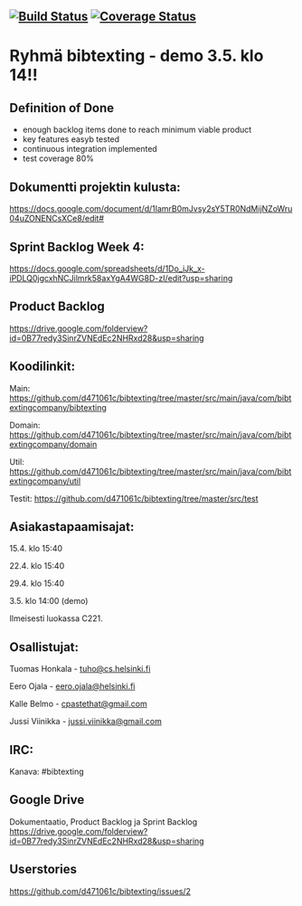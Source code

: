 
[![Build Status](https://travis-ci.org/d471061c/bibtexting.svg?branch=master)](https://travis-ci.org/d471061c/bibtexting)
[![Coverage Status](https://coveralls.io/repos/github/d471061c/bibtexting/badge.svg?branch=master)](https://coveralls.io/github/d471061c/bibtexting?branch=master)
----------------
Ryhmä bibtexting - demo 3.5. klo 14!!
================

Definition of Done
----------------------
- enough backlog items done to reach minimum viable product
- key features easyb tested
- continuous integration implemented
- test coverage 80%

Dokumentti projektin kulusta:
----------------------
https://docs.google.com/document/d/1lamrB0mJvsy2sY5TR0NdMijNZoWru04uZONENCsXCe8/edit#

Sprint Backlog Week 4:
----------------------
https://docs.google.com/spreadsheets/d/1Do_iJk_x-iPDLQ0jgcxhNCJilmrk58axYgA4WG8D-zI/edit?usp=sharing

Product Backlog
---------------
https://drive.google.com/folderview?id=0B77redy3SinrZVNEdEc2NHRxd28&usp=sharing

Koodilinkit:
------------
Main: https://github.com/d471061c/bibtexting/tree/master/src/main/java/com/bibtextingcompany/bibtexting

Domain: https://github.com/d471061c/bibtexting/tree/master/src/main/java/com/bibtextingcompany/domain

Util: https://github.com/d471061c/bibtexting/tree/master/src/main/java/com/bibtextingcompany/util

Testit: https://github.com/d471061c/bibtexting/tree/master/src/test


Asiakastapaamisajat:
--------------------

15.4. klo 15:40

22.4. klo 15:40

29.4. klo 15:40 

3.5. klo 14:00 (demo)

Ilmeisesti luokassa C221.

Osallistujat:
-------------

Tuomas Honkala - tuho@cs.helsinki.fi

Eero Ojala - eero.ojala@helsinki.fi

Kalle Belmo - cpastethat@gmail.com

Jussi Viinikka - jussi.viinikka@gmail.com

IRC:
----

Kanava: #bibtexting

Google Drive
------------
Dokumentaatio, Product Backlog ja Sprint Backlog
https://drive.google.com/folderview?id=0B77redy3SinrZVNEdEc2NHRxd28&usp=sharing

Userstories
-----------
https://github.com/d471061c/bibtexting/issues/2


